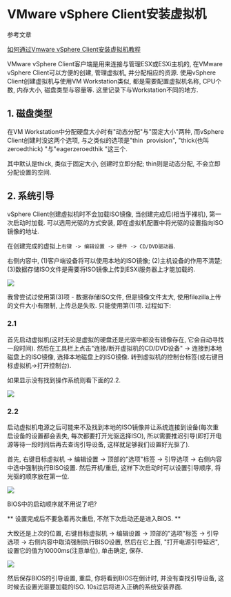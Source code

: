 # VMware vSphere Client安装虚拟机

参考文章

[如何通过Vmware vSphere Client安装虚拟机教程](http://jingyan.baidu.com/article/bea41d439726c1b4c51be629.html)

VMware vSphere Client客户端是用来连接与管理ESX或ESXi主机的, 在VMware vSphere Client可以方便的创建, 管理虚拟机, 并分配相应的资源. 使用vSphere Client创建虚拟机与使用VM Workstation类似, 都是需要配置虚拟机名称, CPU个数, 内存大小, 磁盘类型与容量等. 这里记录下与Workstation不同的地方.


## 1. 磁盘类型

在VM Workstation中分配硬盘大小时有"动态分配"与"固定大小"两种, 而vSphere Client创建时没这两个选项, 与之类似的选项是"thin  provision", "thick(也叫zeroedthick) "与"eagerzeroedthik "这三个.

其中默认是thick, 类似于固定大小, 创建时立即分配; thin则是动态分配, 不会立即分配设置的空间.

## 2. 系统引导

vSphere Client创建虚拟机时不会加载ISO镜像, 当创建完成后(相当于裸机), 第一次启动时加载. 可以选用光驱的方式安装, 即在虚拟机配置中将光驱的设置指向ISO镜像的地址.

在创建完成的虚拟上`右键 -> 编辑设置 -> 硬件 -> CD/DVD驱动器`.

右侧内容中, (1)客户端设备将可以使用本地的ISO镜像; (2)主机设备的作用不清楚; (3)数据存储ISO文件是需要将ISO镜像上传到ESXi服务器上才能加载的.

![](http://img.generals.space/518864c07beeee21d83ebac72c761664.png)

我曾尝试过使用第(3)项 - 数据存储ISO文件, 但是镜像文件太大, 使用filezilla上传的文件大小有限制, 上传总是失败. 只能使用第(1)项. 过程如下:

### 2.1 

首先启动虚拟机(这时无论是虚拟的硬盘还是光驱中都没有镜像存在, 它会自动寻找一段时间). 然后在工具栏上点击"连接/断开虚拟机的CD/DVD设备" -> 连接到本地磁盘上的ISO镜像, 选择本地磁盘上的ISO镜像. 转到虚拟机的控制台标签(或右键目标虚拟机->打开控制台).

如果显示没有找到操作系统则看下面的2.2.

![](http://img.generals.space/6187185fa302529fa276ed04f3062f4f.jpg)

### 2.2

启动虚拟机电源之后可能来不及找到本地的ISO镜像并让系统连接到设备(每次重启设备的设置都会丢失, 每次都要打开光驱选择ISO), 所以需要推迟引导(即打开电源等待一段时间后再去查询引导设备, 这样就足够我们设置好光驱了).

首先, 右键目标虚拟机 -> 编辑设置 -> 顶部的"选项"标签 -> 引导选项 -> 右侧内容中选中强制执行BISO设置. 然后开机/重启, 这样下次启动时可以设置引导顺序, 将光驱的顺序放在第一位.

![](http://img.generals.space/3dcfb8deb75ca4a0241eba3caa7a1a6a.jpg)

BIOS中的启动顺序就不用说了吧?

** 设置完成后不要急着再次重启, 不然下次启动还是进入BIOS. **

大致还是上次的位置, 右键目标虚拟机 -> 编辑设置 -> 顶部的"选项"标签 -> 引导选项 -> 右侧内容中取消强制执行BISO设置, 然后在它上面, "打开电源引导延迟", 设置它的值为10000ms(注意单位), 单击确定, 保存.

![](http://img.generals.space/d2f1d8577f3efa3e6dd2d0043050a048.jpg)

然后保存BIOS的引导设置, 重启, 你将看到BIOS在倒计时, 并没有查找引导设备, 这时候去设置光驱要加载的ISO. 10s过后将进入正确的系统安装界面.